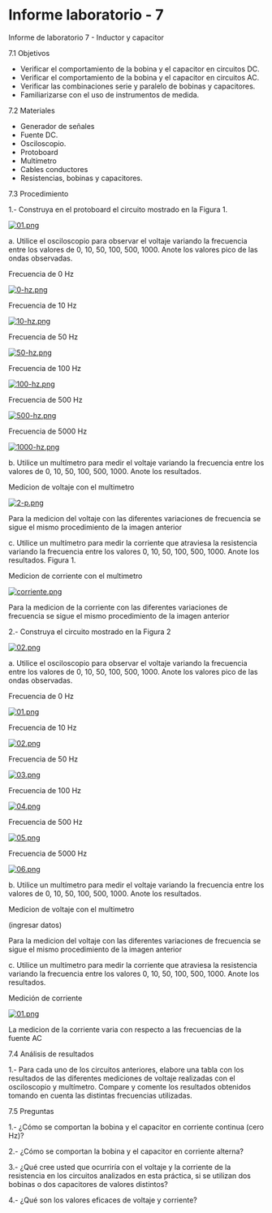 # Informe laboratorio - 7
 Informe de laboratorio 7 - Inductor y capacitor

7.1 Objetivos 
 
- Verificar el comportamiento de la bobina y el capacitor en circuitos DC. 
- Verificar el comportamiento de la bobina y el capacitor en circuitos AC. 
- Verificar las combinaciones serie y paralelo de bobinas y capacitores. 
- Familiarizarse con el uso de instrumentos de medida. 

7.2 Materiales 
- Generador de señales 
- Fuente DC. 
- Osciloscopio. 
- Protoboard 
- Multímetro 
- Cables conductores 
- Resistencias, bobinas y capacitores. 

7.3 Procedimiento 

1.- Construya en el protoboard el circuito mostrado en la Figura 1. 

[![01.png](https://i.postimg.cc/bvHrjmVw/01.png)](https://postimg.cc/Y40M6zw5)
 
a. Utilice el osciloscopio para observar el voltaje variando la frecuencia entre los 
valores de 0, 10, 50, 100, 500, 1000. Anote los valores pico de las ondas observadas. 


Frecuencia de 0 Hz

[![0-hz.png](https://i.postimg.cc/fyQxYFBG/0-hz.png)](https://postimg.cc/2bTbDHpG)

Frecuencia de 10 Hz

[![10-hz.png](https://i.postimg.cc/90BqZf49/10-hz.png)](https://postimg.cc/PvPxkTQf)

Frecuencia de 50 Hz

[![50-hz.png](https://i.postimg.cc/WbXk4hcL/50-hz.png)](https://postimg.cc/N52MJG0p)

Frecuencia de 100 Hz

[![100-hz.png](https://i.postimg.cc/sXdBLW7S/100-hz.png)](https://postimg.cc/1gB5nfW5)

Frecuencia de 500 Hz

[![500-hz.png](https://i.postimg.cc/CxRzL74k/500-hz.png)](https://postimg.cc/JsW1pbvz)

Frecuencia de 5000 Hz

[![1000-hz.png](https://i.postimg.cc/x1Bqkms7/1000-hz.png)](https://postimg.cc/jDQRmDYQ)

b. Utilice un multímetro para medir el voltaje variando la frecuencia entre los valores 
de 0, 10, 50, 100, 500, 1000. Anote los resultados. 

Medicion de voltaje con el multimetro 

[![2-p.png](https://i.postimg.cc/28QfdZ8M/2-p.png)](https://postimg.cc/RNZ84qtL)

Para la medicion del voltaje con las diferentes variaciones de frecuencia se sigue el mismo procedimiento de la imagen anterior


c. Utilice un multímetro para medir la corriente que atraviesa la resistencia variando la 
frecuencia entre los valores 0, 10, 50, 100, 500, 1000. Anote los resultados. 
Figura 1. 

Medicion de corriente con el multimetro 

[![corriente.png](https://i.postimg.cc/632k87mH/corriente.png)](https://postimg.cc/sQz682yS)

Para la medicion de la corriente con las diferentes variaciones de frecuencia se sigue el mismo procedimiento de la imagen anterior
 
2.- Construya el circuito mostrado en la Figura 2 

[![02.png](https://i.postimg.cc/1tvz8fQx/02.png)](https://postimg.cc/FdJvqFzG)

a. Utilice el osciloscopio para observar el voltaje variando la frecuencia entre los 
valores de 0, 10, 50, 100, 500, 1000. Anote los valores pico de las ondas observadas. 

Frecuencia de 0 Hz

[![01.png](https://i.postimg.cc/HxdY59bS/01.png)](https://postimg.cc/CZrppDPD)

Frecuencia de 10 Hz

[![02.png](https://i.postimg.cc/Y2XrGg03/02.png)](https://postimg.cc/bdtc4ZQD)

Frecuencia de 50 Hz

[![03.png](https://i.postimg.cc/d1sFDtKp/03.png)](https://postimg.cc/WDHCHVzw)

Frecuencia de 100 Hz

[![04.png](https://i.postimg.cc/SxcbrzSH/04.png)](https://postimg.cc/686P6qGh)

Frecuencia de 500 Hz

[![05.png](https://i.postimg.cc/26SprcQf/05.png)](https://postimg.cc/t1wvzzvr)

Frecuencia de 5000 Hz

[![06.png](https://i.postimg.cc/G3N0nj9Z/06.png)](https://postimg.cc/LhzQzLtT)

b. Utilice un multímetro para medir el voltaje variando la frecuencia entre los valores 
de 0, 10, 50, 100, 500, 1000. Anote los resultados. 

Medicion de voltaje con el multimetro 

(ingresar datos)

Para la medicion del voltaje con las diferentes variaciones de frecuencia se sigue el mismo procedimiento de la imagen anterior

c. Utilice un multímetro para medir la corriente que atraviesa la resistencia variando la 
frecuencia entre los valores 0, 10, 50, 100, 500, 1000. Anote los resultados. 

Medición de corriente 

[![01.png](https://i.postimg.cc/pVCnkqXM/01.png)](https://postimg.cc/5jH025Cs)

La medicion de la corriente varia con respecto a las frecuencias de la fuente AC
 
7.4 Análisis de resultados 

1.- Para cada uno de los circuitos anteriores, elabore una tabla con los resultados de las 
diferentes mediciones de voltaje realizadas con el osciloscopio y multímetro. Compare y 
comente los resultados obtenidos tomando en cuenta las distintas frecuencias utilizadas. 

7.5 Preguntas 

1.- ¿Cómo se comportan la bobina y el capacitor en corriente continua (cero Hz)? 

2.- ¿Cómo se comportan la bobina y el capacitor en corriente alterna? 

3.- ¿Qué cree usted que ocurriría con el voltaje y la corriente de la resistencia en los 
circuitos analizados en esta práctica, si se utilizan dos bobinas o dos capacitores de valores 
distintos? 

4.- ¿Qué son los valores eficaces de voltaje y corriente? 